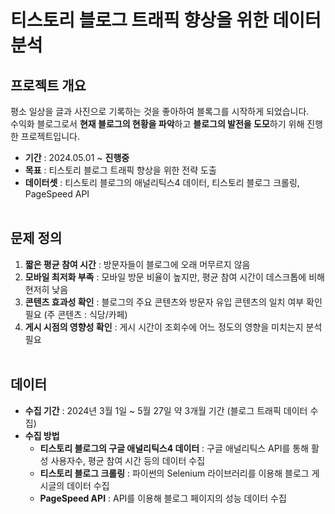 # 티스토리 블로그 트래픽 향상을 위한 데이터 분석
## 프로젝트 개요
평소 일상을 글과 사진으로 기록하는 것을 좋아하여 블록그를 시작하게 되었습니다. <br>
수익화 블로그로서 **현재 블로그의 현황을 파악**하고 **블로그의 발전을 도모**하기 위해 진행한 프로젝트입니다.
- **기간** : 2024.05.01 ~ **진행중**
- **목표** : 티스토리 블로그 트래픽 향상을 위한 전략 도출
- **데이터셋** : 티스토리 블로그의 애널리틱스4 데이터, 티스토리 블로그 크롤링, PageSpeed API
<br><br>
## 문제 정의
1. **짧은 평균 참여 시간** : 방문자들이 블로그에 오래 머무르지 않음
2. **모바일 최저화 부족** : 모바일 방문 비율이 높지만, 평균 참여 시간이 데스크톱에 비해 현저히 낮음
3. **콘텐츠 효과성 확인** : 블로그의 주요 콘텐츠와 방문자 유입 콘텐츠의 일치 여부 확인 필요 (주 콘텐츠 : 식당/카페)
4. **게시 시점의 영향성 확인** : 게시 시간이 조회수에 어느 정도의 영향을 미치는지 분석 필요
<br><br>
## 데이터
- **수집 기간** : 2024년 3월 1일 ~ 5월 27일 약 3개월 기간 (블로그 트래픽 데이터 수집)
- **수집 방법**
  - **티스토리 블로그의 구글 애널리틱스4 데이터** : 구글 애널리틱스 API를 통해 활성 사용자수, 평균 참여 시간 등의 데이터 수집
  - **티스토리 블로그 크롤링** : 파이썬의 Selenium 라이브러리를 이용해 블로그 게시글의 데이터 수집
  - **PageSpeed API** : API를 이용해 블로그 페이지의 성능 데이터 수집
